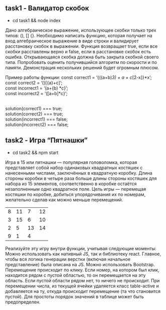 ## task1 - Валидатор скобок

- cd task1 && node index

Дано алгебраическое выражение, использующее скобки только трех типов: (), [] {}. Необходимо написать функцию, которая получает на вход алгебраическое выражение в виде строки и валидирует расстановку скобок в выражении. Функция возвращает true, если все скобки расставлены верно и false, если в расстановке скобок есть ошибка. Открывающаяся скобка должна быть закрыта скобкой своего типа. Попробовать оценить получившийся алгоритм по скорости и по памяти. Демонстрация нескольких решений будет огромным плюсом.

Пример работы функции:
const correct1 = ‘{((a+b)_3) + a + c_[2-x]}*x’;<br>
const correct2 = ‘()[{a}+c]’;<br>
const incorrect1 = ‘(a+{b) *c}’;<br>
const incorrect2 = ‘([a+b]\*c}’;<br><br>

solution(correct1) === true;<br>
solution(correct2) === true;<br>
solution(incorrect1) === false;<br>
solution(incorrect2) === false;<br>

## task2 - Игра “Пятнашки”

- cd task2 && npm start

Игра в 15 или пятнашки — популярная головоломка, которая представляет собой набор одинаковых квадратных костяшек с нанесенными числами, заключённых в квадратную коробку. Длина стороны коробки в четыре раза больше длины стороны костяшек для набора из 15 элементов, соответственно в коробке остаётся незаполненным одно квадратное поле. Цель игры — перемещая костяшки по коробке, добиться упорядочивания их по номерам, желательно сделав как можно меньше перемещений.

<div class="gem-puzzle">
  <table class="table-bordered">
    <tbody>
      <tr>
        <td class="p-3">8</td>
        <td class="p-3">11</td>
        <td class="p-3">7</td>
        <td class="p-3">12</td>
      </tr>
      <tr>
        <td class="p-3">3</td>
        <td class="p-3">15</td>
        <td class="p-3">6</td>
        <td class="p-3">10</td>
      </tr>
      <tr>
        <td class="p-3">2</td>
        <td class="p-3">5</td>
        <td class="p-3">13</td>
        <td class="p-3">14</td>
      </tr>
      <tr>
        <td class="p-3">9</td>
        <td class="p-3">1</td>
        <td class="p-3">4</td>
        <td class="p-3 table-active"></td>
      </tr>
    </tbody>
  </table>
</div>

Реализуйте эту игру внутри функции, учитывая следующие моменты:
Можно использовать как нативный JS, так и библиотеку react. Главное, чтобы вся логика генерации верстки (включая начальное представление) была описана на JS. Можно использовать Bootstrap.
Перемещение происходит по клику. Если номер, на котором был клик, находится рядом с пустой областью, то он перемещается на эту область. Если пустой области рядом нет, то ничего не происходит.
При перемещении числа, из текущей ячейки удаляется класс table-active и добавляется на ту, откуда происходит перемещение (та что становится пустой).
Для простоты порядок значений в таблице может быть предопределен.
